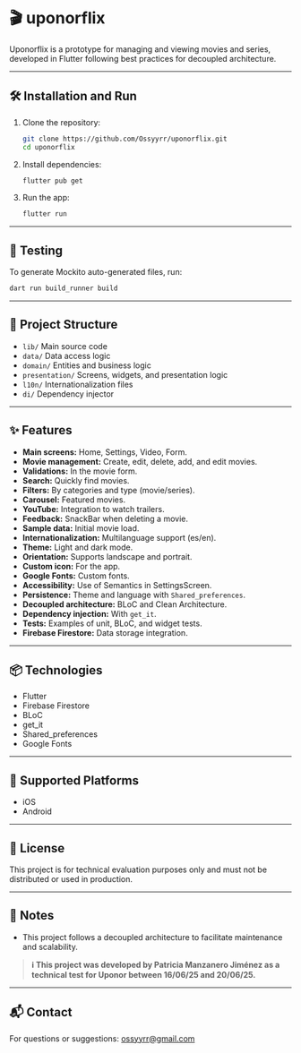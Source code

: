 # 🎬 uponorflix

Uponorflix is a prototype for managing and viewing movies and series, developed in Flutter following best practices for decoupled architecture.

---

## 🛠️ Installation and Run

1. Clone the repository:
   ```sh
   git clone https://github.com/Ossyyrr/uponorflix.git
   cd uponorflix
   ```
2. Install dependencies:
   ```sh
   flutter pub get
   ```
3. Run the app:
   ```sh
   flutter run
   ```

---

## 🚀 Testing

To generate Mockito auto-generated files, run:

```sh
dart run build_runner build
```

---

## 📁 Project Structure

- `lib/` Main source code
- `data/` Data access logic
- `domain/` Entities and business logic
- `presentation/` Screens, widgets, and presentation logic
- `l10n/` Internationalization files
- `di/` Dependency injector

---

## ✨ Features

- **Main screens:** Home, Settings, Video, Form.
- **Movie management:** Create, edit, delete, add, and edit movies.
- **Validations:** In the movie form.
- **Search:** Quickly find movies.
- **Filters:** By categories and type (movie/series).
- **Carousel:** Featured movies.
- **YouTube:** Integration to watch trailers.
- **Feedback:** SnackBar when deleting a movie.
- **Sample data:** Initial movie load.
- **Internationalization:** Multilanguage support (es/en).
- **Theme:** Light and dark mode.
- **Orientation:** Supports landscape and portrait.
- **Custom icon:** For the app.
- **Google Fonts:** Custom fonts.
- **Accessibility:** Use of Semantics in SettingsScreen.
- **Persistence:** Theme and language with `Shared_preferences`.
- **Decoupled architecture:** BLoC and Clean Architecture.
- **Dependency injection:** With `get_it`.
- **Tests:** Examples of unit, BLoC, and widget tests.
- **Firebase Firestore:** Data storage integration.

---

## 📦 Technologies

- Flutter
- Firebase Firestore
- BLoC
- get_it
- Shared_preferences
- Google Fonts

---

## 📱 Supported Platforms

- iOS
- Android

---

## 📄 License

This project is for technical evaluation purposes only and must not be distributed or used in production.

---

## 📝 Notes

- This project follows a decoupled architecture to facilitate maintenance and scalability.

> **ℹ️ This project was developed by Patricia Manzanero Jiménez as a technical test for Uponor between 16/06/25 and 20/06/25.**

---

## 📬 Contact

For questions or suggestions: [ossyyrr@gmail.com](mailto:ossyyrr@gmail.com)
